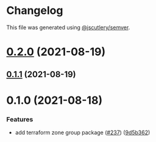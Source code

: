 # Changelog

This file was generated using [@jscutlery/semver](https://github.com/jscutlery/semver).

# [0.2.0](https://github.com/tractr/stack/compare/terraform-zone-group-0.1.1...terraform-zone-group-0.2.0) (2021-08-19)



## [0.1.1](https://github.com/tractr/stack/compare/terraform-zone-group-0.1.0...terraform-zone-group-0.1.1) (2021-08-19)



# 0.1.0 (2021-08-18)


### Features

* add terraform zone group package ([#237](https://github.com/tractr/stack/issues/237)) ([9d5b362](https://github.com/tractr/stack/commit/9d5b3620545ab4f1757c3e3d0f02650e1ec17d49))
